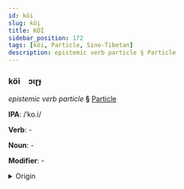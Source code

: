 ```yaml
---
id: köi
slug: köi
title: KÖİ
sidebar_position: 172
tags: [köi, Particle, Sino-Tibetan]
description: epistemic verb particle § Particle
---
```


### köi&emsp;<span kind="abugida">ɔıɽɟ</span>

*epistemic verb particle* **§** [Particle](../../tags/Particle)

**IPA**: /ˈko.i/

**Verb**: -

**Noun**: -

**Modifier**: -

<details>
    <summary>Origin</summary>
    Min, Eastern 可以 kō̤-ī /kʰɔ.i/<br/>
    <em>Sino-Tibetan Language Family</em>
</details>